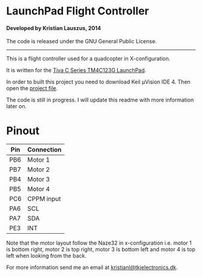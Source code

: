 # LaunchPad Flight Controller
#### Developed by Kristian Lauszus, 2014

The code is released under the GNU General Public License.
_________

This is a flight controller used for a quadcopter in X-configuration.

It is written for the [Tiva C Series TM4C123G LaunchPad](http://www.ti.com/tool/EK-TM4C123GXL).

In order to built this project you need to download Keil µVision IDE 4. Then open the [project file](LaunchPadFlightController.uvproj).

The code is still in progress. I will update this readme with more information later on.

# Pinout

| Pin | Connection |
|-----|------------|
| PB6 |   Motor 1  |
| PB7 |   Motor 2  |
| PB4 |   Motor 3  |
| PB5 |   Motor 4  |
| PC6 | CPPM input |
| PA6 |     SCL    |
| PA7 |     SDA    |
| PE3 |     INT    |

Note that the motor layout follow the Naze32 in x-configuration i.e. motor 1 is bottom right, motor 2 is top right, motor 3 is bottom left and motor 4 is top left when looking from the back.

For more information send me an email at <kristianl@tkjelectronics.dk>.